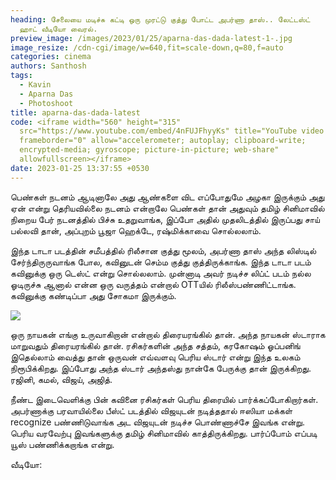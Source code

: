 ```yaml
---
heading: சேலையை மடிச்சு கட்டி ஒரு முரட்டு குத்து போட்ட அபர்ணா தாஸ்.. லேட்டஸ்ட்
  ஹாட் வீடியோ வைரல்.
preview_image: /images/2023/01/25/aparna-das-dada-latest-1-.jpg
image_resize: /cdn-cgi/image/w=640,fit=scale-down,q=80,f=auto
categories: cinema
authors: Santhosh
tags:
  - Kavin
  - Aparna Das
  - Photoshoot
title: aparna-das-dada-latest
code: <iframe width="560" height="315"
  src="https://www.youtube.com/embed/4nFUJFhyyKs" title="YouTube video player"
  frameborder="0" allow="accelerometer; autoplay; clipboard-write;
  encrypted-media; gyroscope; picture-in-picture; web-share"
  allowfullscreen></iframe>
date: 2023-01-25 13:37:55 +0530
---
```



பெண்கள் நடனம் ஆடினாலே அது ஆண்களை விட எப்போதுமே அழகா இருக்கும் அது ஏன் என்று தெரியவில்லை நடனம் என்றாலே பெண்கள் தான் அதுவும் தமிழ் சினிமாவில் நிறைய பேர் நடனத்தில் பிச்சு உதறுவாங்க, இப்போ அதில் முதலிடத்தில் இருப்பது சாய் பல்லவி தான், அப்புறம் பூஜா ஹெக்டே, ரஷ்மிக்காவை சொல்லலாம்.

இந்த டாடா படத்தின் சமீபத்தில் ரிலீசான குத்து மூலம், அபர்ணா தாஸ் அந்த லிஸ்டில் சேர்ந்திருருவாங்க போல, கவினுடன் செம்ம குத்து குத்திருக்காங்க. இந்த டாடா படம் கவினுக்கு ஒரு டெஸ்ட் என்று சொல்லலாம். முன்னாடி அவர் நடிச்ச லிப்ட் படம் நல்ல ஓடிருச்சு ஆனால் என்ன ஒரு வருத்தம் என்றால் OTTயில் ரிலீஸ்பண்ணிட்டாங்க. கவினுக்கு கண்டிப்பா அது சோகமா இருக்கும்.

![](/images/2023/01/25/aparna-das-dada-latest-2-.jpg)

ஒரு நாயகன் எங்கு உருவாகிறான் என்றால் திரையரங்கில் தான். அந்த நாயகன் ஸ்டாராக மாறுவதும் திரையரங்கில் தான். ரசிகர்களின் அந்த சத்தம், கரகோஷம் ஓப்பனிங் இதெல்லாம் வைத்து தான் ஒருவன் எவ்வளவு பெரிய ஸ்டார் என்று இந்த உலகம் நிரூபிக்கிறது. இப்போது அந்த ஸ்டார் அந்தஸ்து நான்கே பேருக்கு தான் இருக்கிறது.  ரஜினி, கமல், விஜய், அஜித். 

நீண்ட இடைவெளிக்கு பின் கவினை ரசிகர்கள் பெரிய திரையில் பார்க்கப்போகிறார்கள். அபர்ணாக்கு பரவாயில்லை பீஸ்ட் படத்தில் விஜயுடன் நடித்ததால் ஈஸியா மக்கள் recognize பண்ணிடுவாங்க அட விஜயுடன் நடிச்ச பொண்ணாச்சே இவங்க என்று. பெரிய வரவேற்பு இவங்களுக்கு தமிழ் சினிமாவில் காத்திருக்கிறது. பார்ப்போம் எப்படி யூஸ் பண்ணிக்கறாங்க என்று. 

வீடியோ: